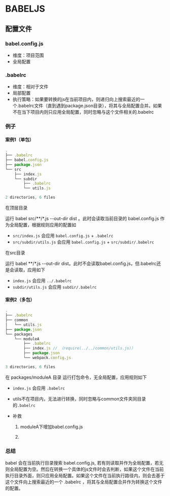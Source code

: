 # BABELJS

## 配置文件

### babel.config.js

- 维度：项目范围
- 全局配置

### .babelrc

- 维度：相对于文件
- 局部配置
- 执行策略：如果要转换的js在当前项目内，则递归向上搜索最近的一个.babelrc文件（直到遇到package.json目录），将其与全局配置合并。如果不在当下项目内则只应用全局配置，同时忽略与这个文件相关的.babelrc

### 例子

#### 案例1（单包）

```js
.
├── .babelrc
├── babel.config.js
├── package.json
└── src
    ├── index.js
    └── subdir
        ├── .babelrc
        └── utils.js

2 directories, 6 files
```

在顶层目录

运行 babel src/**/*.js --out-dir dist 。此时会读取当前目录的 babel.config.js 作为全局配置，根据规则应用的配置如

- <code>src/index.js</code> 会应用 <code>babel.config.js</code>  +  <code>.babelrc</code>
- <code>src/subdir/utils.js</code> 会应用 <code>babel.config.js</code> + <code>src/subdir/.babelrc</code>

在src目录

运行 babel **/*.js --out-dir dist。此时不会读取babel.config.js，但.babelrc还是会读取，应用如下

- <code>index.js</code> 会应用 <code>../.babelrc</code>
- <code>subdir/utils.js</code> 会应用 <code>subdir/.babelrc</code>

#### 案例2（多包）

```js
.
├── .babelrc
├── common
│   └── utils.js
├── package.json
└── packages
    └── moduleA
        ├── .babelrc
        ├── index.js // （require(../../common/utils.js)）
        ├── package.json
        └── webpack.config.js

3 directories, 6 files
```
在 packages/moduleA 目录
运行打包命令，无全局配置，应用规则如下

- <code>index.js</code> 会应用 <code>.babelrc</code>
- utils不在项目内，无法进行转换，同时忽略与common文件夹同目录的<code>.babelrc</code>
- 补救

    1. moduleA下增加babel.config.js

    2. 

### 总结

babel 会在当前执行目录搜索 babel.config.js, 若有则读取并作为全局配置，若无则全局配置为空。然后在转换一个具体的js文件时会去判断，如果这个文件在当前执行目录外面，则只应用全局配置。如果这个文件在当前执行路径内，则会去基于这个文件向上搜索最近的一个 .babelrc ，将其与全局配置合并作为转换这个文件的配置。
